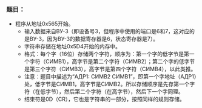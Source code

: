 ### 题目：
- 程序从地址0x565开始。
  - 输入数据来自ВУ-3（即设备号3，但程序中使用的端口是6和7，这对应的是ВУ-3，因为ВУ-3的数据寄存器是6，状态寄存器是7）。
  - 字符串存储在地址0x5D4开始的内存中。
  - 格式：每个字（16位）存储两个字符，顺序为：第一个字的低字节是第一个字符（СИМВ1），高字节是第二个字符（СИМВ2）；第二个字的低字节是第三个字符（СИМВ3），高字节是第四个字符（СИМВ4），以此类推。
  - 注意：题目中描述为“АДР1: СИМВ2 СИМВ1”，即第一个字地址（АДР1）处，低字节是СИМВ1，高字节是СИМВ2。所以存储顺序是先存第一个字符（在低字节），然后第二个字符（在高字节），然后下一个字同理。
  - 结束符是0D（CR），它也是字符串的一部分，按照同样的规则存储。
